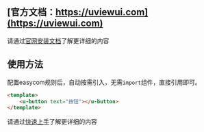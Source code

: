 ## [官方文档：https://uviewui.com](https://uviewui.com)
请通过[官网安装文档](https://v2.uviewui.com/components/install.html)了解更详细的内容

## 使用方法
配置easycom规则后，自动按需引入，无需`import`组件，直接引用即可。
```html
<template>
	<u-button text="按钮"></u-button>
</template>
```
请通过[快速上手](https://v2.uviewui.com/components/quickstart.html)了解更详细的内容
